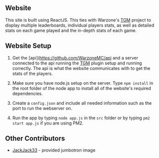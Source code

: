 ## Website

This site is built using ReactJS. This ties with Warzone's [TGM](https://github.com/WarzoneMC/Warzone) project to display multiple leaderboards, individual players stats, as well as detailed stats on each game played and the in-depth stats of each game.

## Website Setup

1. Get the [api](https://github.com/WarzoneMC/api and a server connected to the api running the [TGM](https://github.com/WarzoneMC/Warzone) plugin setup and running correctly. The api is what the website communicates with to get the stats of the players.

2. Make sure you have node.js setup on the server. Type ``npm install`` in the root folder of the node app to install all of the website's required dependencies.

3. Create a ``config.json`` and include all needed information such as the port to run the webserver on.

4. Run the app by typing ``node app.js`` in the ``src`` folder or by typing ``pm2 start app.js`` if you are using PM2.

## Other Contributors

- [JackJack33](https://github.com/JackJack33) - provided jumbotron image
